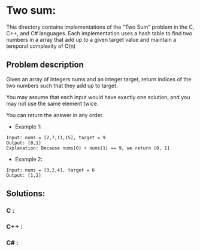 # Two sum:

This directory contains implementations of the "Two Sum" problem in the C, C++, and C# languages. Each implementation uses a hash table to find two numbers in a array that add up to a given target value and maintain a temporal complexity of O(n)

## Problem description

Given an array of integers nums and an integer target, return indices of the two numbers such that they add up to target.

You may assume that each input would have exactly one solution, and you may not use the same element twice.

You can return the answer in any order.

- Example 1:

```
Input: nums = [2,7,11,15], target = 9
Output: [0,1]
Explanation: Because nums[0] + nums[1] == 9, we return [0, 1].
```

- Example 2:

```
Input: nums = [3,2,4], target = 6
Output: [1,2]
```

## Solutions:

### C :

### C++ :

### C# :


